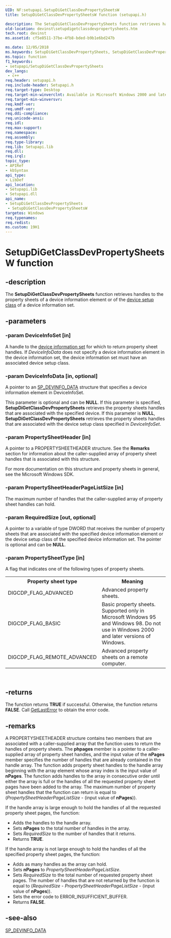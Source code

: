 ```yaml
---
UID: NF:setupapi.SetupDiGetClassDevPropertySheetsW
title: SetupDiGetClassDevPropertySheetsW function (setupapi.h)

description: The SetupDiGetClassDevPropertySheets function retrieves handles to the property sheets of a device information element or of the device setup class of a device information set.
old-location: devinst\setupdigetclassdevpropertysheets.htm
tech.root: devinst
ms.assetid: cf5e8511-37be-4fb8-bded-b9b1e6bd247b

ms.date: 12/05/2018
ms.keywords: SetupDiGetClassDevPropertySheets, SetupDiGetClassDevPropertySheets function [Device and Driver Installation], SetupDiGetClassDevPropertySheetsA, SetupDiGetClassDevPropertySheetsW, devinst.setupdigetclassdevpropertysheets, di-rtns_cdfb15cd-b7a4-42bf-ad4c-a3084a7a6d98.xml, setupapi/SetupDiGetClassDevPropertySheets
ms.topic: function
f1_keywords:
- setupapi/SetupDiGetClassDevPropertySheets
dev_langs:
 - c++
req.header: setupapi.h
req.include-header: Setupapi.h
req.target-type: Desktop
req.target-min-winverclnt: Available in Microsoft Windows 2000 and later versions of Windows.
req.target-min-winversvr: 
req.kmdf-ver: 
req.umdf-ver: 
req.ddi-compliance: 
req.unicode-ansi: 
req.idl: 
req.max-support: 
req.namespace: 
req.assembly: 
req.type-library: 
req.lib: Setupapi.lib
req.dll: 
req.irql: 
topic_type:
- APIRef
- kbSyntax
api_type:
- LibDef
api_location:
- Setupapi.lib
- Setupapi.dll
api_name:
- SetupDiGetClassDevPropertySheets
 - SetupDiGetClassDevPropertySheetsW
targetos: Windows
req.typenames: 
req.redist: 
ms.custom: 19H1
---
```


# SetupDiGetClassDevPropertySheetsW function


## -description


The <b>SetupDiGetClassDevPropertySheets</b> function retrieves handles to the property sheets of a device information element or of the <a href="https://docs.microsoft.com/windows/desktop/api/setupapi/ns-setupapi-sp_devinfo_data">device setup class</a> of a device information set.


## -parameters




### -param DeviceInfoSet [in]

A handle to the <a href="https://docs.microsoft.com/windows-hardware/drivers/install/device-information-sets">device information set</a> for which to return property sheet handles. If <i>DeviceInfoData</i> does not specify a device information element in the device information set, the device information set must have an associated device setup class. 


### -param DeviceInfoData [in, optional]

A pointer to an <a href="https://docs.microsoft.com/windows/desktop/api/setupapi/ns-setupapi-sp_devinfo_data">SP_DEVINFO_DATA</a> structure that specifies a device information element in DeviceInfoSet. 

This parameter is optional and can be <b>NULL</b>. If this parameter is specified, <b>SetupDiGetClassDevPropertySheets</b> retrieves the property sheets handles that are associated with the specified device. If this parameter is <b>NULL</b>, <b>SetupDiGetClassDevPropertySheets</b> retrieves the property sheets handles that are associated with the device setup class specified in <i>DeviceInfoSet</i>.



### -param PropertySheetHeader [in]

A pointer to a PROPERTYSHEETHEADER structure. See the <b>Remarks</b> section for information about the caller-supplied array of property sheet handles that is associated with this structure. 

For more documentation on this structure and property sheets in general, see the Microsoft Windows SDK. 


### -param PropertySheetHeaderPageListSize [in]

The maximum number of handles that the caller-supplied array of property sheet handles can hold. 


### -param RequiredSize [out, optional]

A pointer to a variable of type DWORD that receives the number of property sheets that are associated with the specified device information element or the device setup class of the specified device information set. The pointer is optional and can be <b>NULL</b>. 


### -param PropertySheetType [in]

A flag that indicates one of the following types of property sheets.

<table>
<tr>
<th>Property sheet type</th>
<th>Meaning</th>
</tr>
<tr>
<td>
DIGCDP_FLAG_ADVANCED

</td>
<td>
Advanced property sheets.

</td>
</tr>
<tr>
<td>
DIGCDP_FLAG_BASIC

</td>
<td>
Basic property sheets. Supported only in Microsoft Windows 95 and Windows 98. Do not use in Windows 2000 and later versions of Windows.

</td>
</tr>
<tr>
<td>
DIGCDP_FLAG_REMOTE_ADVANCED

</td>
<td>
Advanced property sheets on a remote computer.

</td>
</tr>
</table>
 


## -returns



The function returns <b>TRUE</b> if successful. Otherwise, the function returns <b>FALSE</b>. Call <a href="http://go.microsoft.com/fwlink/p/?linkid=169416">GetLastError</a> to obtain the error code.




## -remarks



A PROPERTYSHEETHEADER structure contains two members that are associated with a caller-supplied array that the function uses to return the handles of property sheets. The <b>phpages</b> member is a pointer to a caller-supplied array of property sheet handles, and the input value of the <b>nPages</b> member specifies the number of handles that are already contained in the handle array. The function adds property sheet handles to the handle array beginning with the array element whose array index is the input value of <b>nPages</b>. The function adds handles to the array in consecutive order until either the array is full or the handles of all the requested property sheet pages have been added to the array. The maximum number of property sheet handles that the function can return is equal to (<i>PropertySheetHeaderPageListSize</i> - (input value of <b>nPages</b>)). 

If the handle array is large enough to hold the handles of all the requested property sheet pages, the function:

<ul>
<li>
Adds the handles to the handle array.

</li>
<li>
Sets <b>nPages</b> to the total number of handles in the array.

</li>
<li>
Sets <i>RequiredSize</i> to the number of handles that it returns.

</li>
<li>
Returns <b>TRUE</b>.

</li>
</ul>
If the handle array is not large enough to hold the handles of all the specified property sheet pages, the function: 

<ul>
<li>
Adds as many handles as the array can hold.

</li>
<li>
Sets <b>nPages</b> to <i>PropertySheetHeaderPageListSize</i>.

</li>
<li>
Sets <i>RequiredSize</i> to the total number of requested property sheet pages. The number of handles that are not returned by the function is equal to (<i>RequiredSize</i> - <i>PropertySheetHeaderPageListSize</i> - (input value of <b>nPages</b>)).

</li>
<li>
Sets the error code to ERROR_INSUFFICIENT_BUFFER.

</li>
<li>
Returns <b>FALSE</b>.

</li>
</ul>



## -see-also




<a href="https://docs.microsoft.com/windows/desktop/api/setupapi/ns-setupapi-sp_devinfo_data">SP_DEVINFO_DATA</a>
 

 

